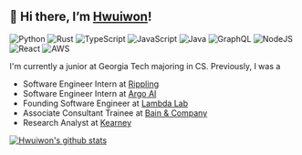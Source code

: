 __👋 Hi there, I’m [Hwuiwon](https://www.linkedin.com/in/hueyk/)!__   
---

![Python](https://img.shields.io/badge/Python-3776AB?logo=python&logoColor=FFF&style=flat-square)
![Rust](https://shields.io/badge/Rust-FFC733?logo=Rust&logoColor=000&style=flat-square)
![TypeScript](https://shields.io/badge/TypeScript-3178C6?logo=TypeScript&logoColor=FFF&style=flat-square)
![JavaScript](https://shields.io/badge/JavaScript-F7DF1E?logo=JavaScript&logoColor=000&style=flat-square)
![Java](https://img.shields.io/badge/Java-ED8B00?logo=Java&logoColor=FFF&style=flat-square)
![GraphQL](https://img.shields.io/badge/GraphQL-E10098?logo=graphql&logoColor=FFF&style=flat-square)
![NodeJS](https://img.shields.io/badge/Node.JS-6DA55F?style=flat-square&logo=node.js&logoColor=white)
![React](https://img.shields.io/badge/React-%2320232a.svg?style=flat-square&logo=react&logoColor=%2361DAFB)
![AWS](https://img.shields.io/badge/AWS-%23FF9900.svg?style=flat-square&logo=amazon-aws&logoColor=white)

I'm currently a junior at Georgia Tech majoring in CS. Previously, I was a

- Software Engineer Intern at [Rippling](https://www.rippling.com/)
- Software Engineer Intern at [Argo AI](https://www.argo.ai)
- Founding Software Engineer at [Lambda Lab](https://www.linkedin.com/company/eppey/)
- Associate Consultant Trainee at [Bain & Company](https://www.bain.com)
- Research Analyst at [Kearney](https://www.kearney.com)

[![Hwuiwon's github stats](https://github-readme-stats.vercel.app/api?username=hwuiwon&count_private=true&show_icons=true&hide_border=true&theme=transparent)](https://github.com/hwuiwon)
